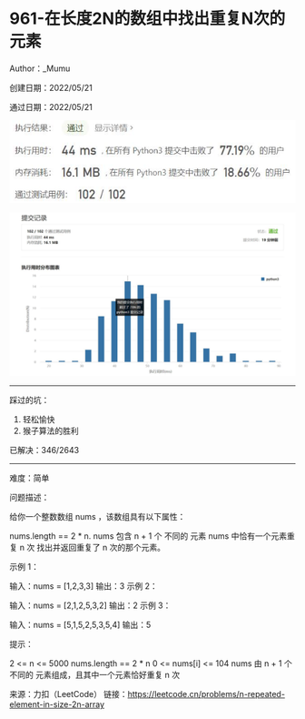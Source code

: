 # 961-在长度2N的数组中找出重复N次的元素

Author：_Mumu

创建日期：2022/05/21

通过日期：2022/05/21

![](./通过截图2.jpg)

![](./通过截图1.jpg)

*****

踩过的坑：

1. 轻松愉快
1. 猴子算法的胜利

已解决：346/2643

*****

难度：简单

问题描述：

给你一个整数数组 nums ，该数组具有以下属性：

nums.length == 2 * n.
nums 包含 n + 1 个 不同的 元素
nums 中恰有一个元素重复 n 次
找出并返回重复了 n 次的那个元素。

 

示例 1：

输入：nums = [1,2,3,3]
输出：3
示例 2：

输入：nums = [2,1,2,5,3,2]
输出：2
示例 3：

输入：nums = [5,1,5,2,5,3,5,4]
输出：5


提示：

2 <= n <= 5000
nums.length == 2 * n
0 <= nums[i] <= 104
nums 由 n + 1 个 不同的 元素组成，且其中一个元素恰好重复 n 次

来源：力扣（LeetCode）
链接：https://leetcode.cn/problems/n-repeated-element-in-size-2n-array